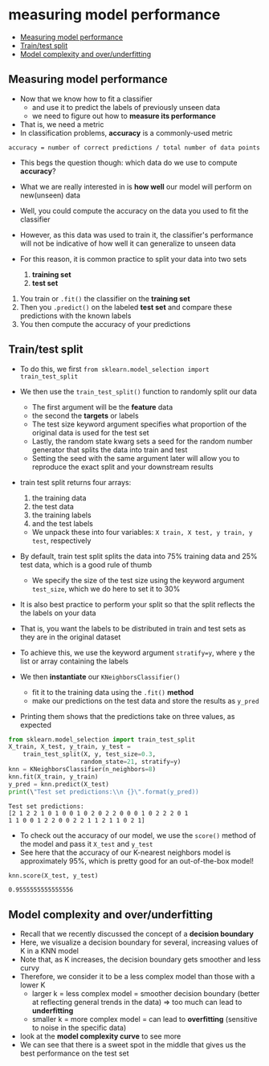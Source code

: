 # measuring model performance 

<!-- vim-markdown-toc GFM -->

* [Measuring model performance](#measuring-model-performance)
* [Train/test split](#traintest-split)
* [Model complexity and over/underfitting](#model-complexity-and-overunderfitting)

<!-- vim-markdown-toc -->

## Measuring model performance
- Now that we know how to fit a classifier
    - and use it to predict the labels of previously unseen data
    - we need to figure out how to __measure its performance__
- That is, we need a metric
- In classification problems, __accuracy__ is a commonly-used metric
```
accuracy = number of correct predictions / total number of data points
```
- This begs the question though: which data do we use to compute __accuracy__?
- What we are really interested in is __how well__ our model will perform on new(unseen) data

- Well, you could compute the accuracy on the data you used to fit the classifier
- However, as this data was used to train it, the classifier's performance will not be indicative of how well it can generalize to unseen data

- For this reason, it is common practice to split your data into two sets
    1. __training set__
    2. __test set__

1. You train or `.fit()` the classifier on the __training set__
2. Then you `.predict()` on the labeled __test set__ and compare these predictions with the known labels
3. You then compute the accuracy of your predictions

## Train/test split
- To do this, we first `from sklearn.model_selection import train_test_split `
- We then use the `train_test_split()` function to randomly split our data
    - The first argument will be the __feature__ data
    - the second the __targets__ or labels
    - The test size keyword argument specifies what proportion of the original data is used for the test set
    - Lastly, the random state kwarg sets a seed for the random number generator that splits the data into train and test
    - Setting the seed with the same argument later will allow you to reproduce the exact split and your downstream results

- train test split returns four arrays:
    1. the training data
    2. the test data
    3. the training labels
    4. and the test labels
    - We unpack these into four variables: `X train, X test, y train, y test`, respectively

- By default, train test split splits the data into 75% training data and 25% test data, which is a good rule of thumb
    - We specify the size of the test size using the keyword argument `test_size`, which we do here to set it to 30%
- It is also best practice to perform your split so that the split reflects the the labels on your data
- That is, you want the labels to be distributed in train and test sets as they are in the original dataset
- To achieve this, we use the keyword argument `stratify=y`, where `y` the list or array containing the labels

- We then __instantiate__ our `KNeighborsClassifier()`
    - fit it to the training data using the `.fit()` __method__
    - make our predictions on the test data and store the results as `y_pred`
- Printing them shows that the predictions take on three values, as expected

```python
from sklearn.model_selection import train_test_split
X_train, X_test, y_train, y_test =
    train_test_split(X, y, test_size=0.3,
                    random_state=21, stratify=y)
knn = KNeighborsClassifier(n_neighbors=8)
knn.fit(X_train, y_train)
y_pred = knn.predict(X_test)
print(\"Test set predictions:\\n {}\".format(y_pred))
```
```output
Test set predictions:
[2 1 2 2 1 0 1 0 0 1 0 2 0 2 2 0 0 0 1 0 2 2 2 0 1
1 1 0 0 1 2 2 0 0 2 2 1 1 2 1 1 0 2 1]
```

- To check out the accuracy of our model, we use the `score()` method of the model and pass it `X_test` and `y_test`
- See here that the accuracy of our K-nearest neighbors model is approximately 95%, which is pretty good for an out-of-the-box model!

```python
knn.score(X_test, y_test)
```
```output
0.9555555555555556
```

## Model complexity and over/underfitting
- Recall that we recently discussed the concept of a __decision boundary__
- Here, we visualize a decision boundary for several, increasing values of K in a KNN model
- Note that, as K increases, the decision boundary gets smoother and less curvy
- Therefore, we consider it to be a less complex model than those with a lower K
    - larger k = less complex model = smoother decision boundary (better at reflecting general trends in the data) => too much can lead to __underfitting__ 
    - smaller k = more complex model = can lead to __overfitting__ (sensitive to noise in the specific data)
- look at the __model complexity curve__ to see more
- We can see that there is a sweet spot in the middle that gives us the best performance on the test set

